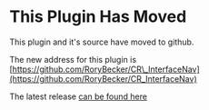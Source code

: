 # This Plugin Has Moved #

This plugin and it's source have moved to github.

The new address for this plugin is [https://github.com/RoryBecker/CR\_InterfaceNav](https://github.com/RoryBecker/CR_InterfaceNav)

The latest release [can be found here](https://github.com/RoryBecker/CR_InterfaceNav/releases/latest)